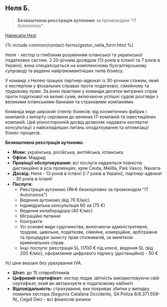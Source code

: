 ## Неля Б.

> **Безкоштовна реєстрація аутономо** за промокодом "IT Autonomos".

<a href="#" class="btn-contact-gestor" onclick="contactGestorNelia(); return false;">Написати Нелі</a>

{% include common/contact-forms/gestor_nelia_form.html %}

Неля - хестор із глибоким розумінням іспанської та української податкових систем. З 20-річним досвідом (13 років в Іспанії та 7 років в Україні), вона спеціалізується на комплексному бухгалтерському супроводі та веденні найрізноманітніших типів бізнесу.

У команді з Нелею працює партнер-адвокат із 30-річним стажем, який є експертом у фіскальних справах проти податкової, сімейному та трудовому праві. За роки практики у команди десятки виграних справ проти податкової на великі суми, включаючи успішні судові розгляди з великими іспанськими банками та страховими компаніями.

Команда веде широкий спектр бізнесів: від косметичних фабрик і компаній з імпорту сировини до великих IT-компаній та інвестиційних компаній. Цей різносторонній досвід дозволяє надавати експертні консультації з найскладніших питань оподаткування та оптимізації бізнес-процесів.

**Безкоштовна реєстрація аутономо.**

- **Мови:** українська, російська, англійська, іспанська
- **Офіси:** Мадрид
- **Провінції обслуговування:** всі послуги надаються повністю дистанційно в усіх провінціях, крім Ceuta, Melilla,
  País Vasco, Navarra
- **Досвід:** Неля - 13 років в Іспанії (і 7 років в Україні), партнер-адвокат - 30 років в Іспанії
- **Послуги:**
    - Реєстрація аутономо (<s>70 €</s> безкоштовно за промокодом "IT Autonomos")
    - Ведення аутономо (від 70 €/міс)
    - Індивідуальна консультація 60 хв (75 €)
    - Ведення колаборадора (40 €/міс)
    - Міграційні питання
    - Контракти
    - Усі основні види судочинства, включаючи адміністративне, трудове, цивільне, податкове, сімейне, 
      комерційне, арбітражне та процедури захисту прав споживачів, за винятком кримінальних справ.
    - Інші послуги: реєстрація SL (1700 € під ключ), ведення SL (від 200 €/міс), оформлення цифрового 
      підпису (дистанційно) - 50 €

Усі ціни вказані без урахування IVA.

- **Штат:** до 15 співробітників
- **Цифровий сертифікат:** хестор подає звітність використовуючи свій сертифікат, який ви авторизуєте в податковому кабінеті
- **Відповідальність:** страхування, яке покриває збитки у випадку помилки хестора (Seguros Catalana Occidente, SA Póliza 8/6.371.558-N), Cegid Diez - всі фінансові ризики
